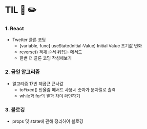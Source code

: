 # TIL 📖 ✏️



### 1. React 

 - Twetter 클론 코딩
    * [variable, func] useState(Initial-Value) Initial Value 초기값 변화
    * reverse() 객체 순서 뒤집는 메서드
    * 한번 더 클론 코딩 작성해보기
    
### 2. 금일 알고리즘

  - 알고리즘 17번 제곱근 근사값 
    * toFixed() 반올림 메서드 사용시 숫자가 문자열로 출력
    * while과 for의 결과 차이 확인하기
  
### 3. 블로깅

  - props 및 state에 관해 정리하여 블로깅
